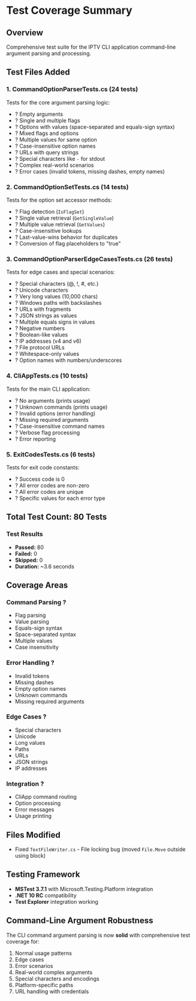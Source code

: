 # Test Coverage Summary

## Overview
Comprehensive test suite for the IPTV CLI application command-line argument parsing and processing.

## Test Files Added

### 1. CommandOptionParserTests.cs (24 tests)
Tests for the core argument parsing logic:
- ? Empty arguments
- ? Single and multiple flags
- ? Options with values (space-separated and equals-sign syntax)
- ? Mixed flags and options
- ? Multiple values for same option
- ? Case-insensitive option names
- ? URLs with query strings
- ? Special characters like `-` for stdout
- ? Complex real-world scenarios
- ? Error cases (invalid tokens, missing dashes, empty names)

### 2. CommandOptionSetTests.cs (14 tests)
Tests for the option set accessor methods:
- ? Flag detection (`IsFlagSet`)
- ? Single value retrieval (`GetSingleValue`)
- ? Multiple value retrieval (`GetValues`)
- ? Case-insensitive lookups
- ? Last-value-wins behavior for duplicates
- ? Conversion of flag placeholders to "true"

### 3. CommandOptionParserEdgeCasesTests.cs (26 tests)
Tests for edge cases and special scenarios:
- ? Special characters (@, !, #, etc.)
- ? Unicode characters
- ? Very long values (10,000 chars)
- ? Windows paths with backslashes
- ? URLs with fragments
- ? JSON strings as values
- ? Multiple equals signs in values
- ? Negative numbers
- ? Boolean-like values
- ? IP addresses (v4 and v6)
- ? File protocol URLs
- ? Whitespace-only values
- ? Option names with numbers/underscores

### 4. CliAppTests.cs (10 tests)
Tests for the main CLI application:
- ? No arguments (prints usage)
- ? Unknown commands (prints usage)
- ? Invalid options (error handling)
- ? Missing required arguments
- ? Case-insensitive command names
- ? Verbose flag processing
- ? Error reporting

### 5. ExitCodesTests.cs (6 tests)
Tests for exit code constants:
- ? Success code is 0
- ? All error codes are non-zero
- ? All error codes are unique
- ? Specific values for each error type

## Total Test Count: 80 Tests

### Test Results
- **Passed:** 80
- **Failed:** 0
- **Skipped:** 0
- **Duration:** ~3.6 seconds

## Coverage Areas

### Command Parsing ?
- Flag parsing
- Value parsing
- Equals-sign syntax
- Space-separated syntax
- Multiple values
- Case insensitivity

### Error Handling ?
- Invalid tokens
- Missing dashes
- Empty option names
- Unknown commands
- Missing required arguments

### Edge Cases ?
- Special characters
- Unicode
- Long values
- Paths
- URLs
- JSON strings
- IP addresses

### Integration ?
- CliApp command routing
- Option processing
- Error messages
- Usage printing

## Files Modified
- Fixed `TextFileWriter.cs` - File locking bug (moved `File.Move` outside using block)

## Testing Framework
- **MSTest 3.7.1** with Microsoft.Testing.Platform integration
- **.NET 10 RC** compatibility
- **Test Explorer** integration working

## Command-Line Argument Robustness
The CLI command argument parsing is now **solid** with comprehensive test coverage for:
1. Normal usage patterns
2. Edge cases
3. Error scenarios
4. Real-world complex arguments
5. Special characters and encodings
6. Platform-specific paths
7. URL handling with credentials
